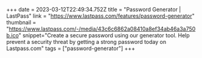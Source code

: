 +++
date = 2023-03-12T22:49:34.752Z
title = "Password Generator | LastPass"
link = "https://www.lastpass.com/features/password-generator"
thumbnail = "https://www.lastpass.com/-/media/43c6c6862a08410a8ef34ab46a3a750b.ico"
snippet="Create a secure password using our generator tool. Help prevent a security threat by getting a strong password today on Lastpass.com"
tags = ["password-generator"]
+++

